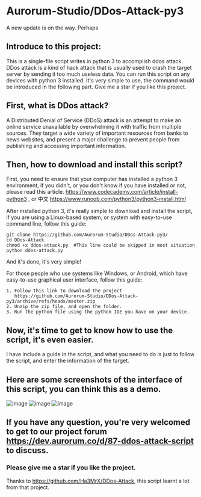 # Aurorum-Studio/DDos-Attack-py3

A new update is on the way. Perhaps

## Introduce to this project:
This is a single-file script writes in python 3 to accomplish ddos attack. DDos attack is a kind of hack attack that is usually used to crash the target server by sending it too much useless data. You can run this script on any devices with python 3 installed. It's very simple to use, the command would be introduced in the following part. Give me a star if you like this project.

## First, what is DDos attack?
A Distributed Denial of Service (DDoS) attack is an attempt to make an online service unavailable by overwhelming it with traffic from multiple sources. They target a wide variety of important resources from banks to news websites, and present a major challenge to prevent people from publishing and accessing important information.

## Then, how to download and install this script?
First, you need to ensure that your computer has installed a python 3 environment, if you didn't, or you don't know if you have installed or not, please read this article. https://www.codecademy.com/article/install-python3 , or 中文 https://www.runoob.com/python3/python3-install.html

After installed python 3, it's really simple to download and install the script, if you are using a Linux-based system, or system with easy-to-use command line, follow this guide:
    
    git clone https://github.com/Aurorum-Studio/DDos-Attack-py3/
    cd DDos-Attack
    chmod +x ddos-attack.py  #This line could be skipped in most situation
    python ddos-attack.py
    
And it's done, it's very simple!

For those people who use systems like Windows, or Android, which have easy-to-use graphical user interface, follow this guide:
    
    1. Follow this link to download the project
       https://github.com/Aurorum-Studio/DDos-Attack-py3/archive/refs/heads/master.zip
    2. Unzip the zip file, and open the folder.
    3. Run the python file using the python IDE you have on your device.
    
## Now, it's time to get to know how to use the script, it's even easier. 
I have include a guide in the script, and what you need to do is just to follow the script, and enter the information of the target.

## Here are some screenshots of the interface of this script, you can think this as a demo.
![image](https://user-images.githubusercontent.com/88573201/212327358-2207d9ee-31a8-495e-ae99-46a3855ec8d3.png)
![image](https://user-images.githubusercontent.com/88573201/212328245-102277ca-a818-469c-8e78-36abc69e60a8.png)
![image](https://user-images.githubusercontent.com/88573201/212328878-331d7ae6-c537-4507-8080-eb67987e8e98.png)

## If you have any question, you're very welcomed to get to our project forum https://dev.aurorum.co/d/87-ddos-attack-script to discuss.
### Please give me a star if you like the project.
    
Thanks to https://github.com/Ha3MrX/DDos-Attack, this script learnt a lot from that project.
